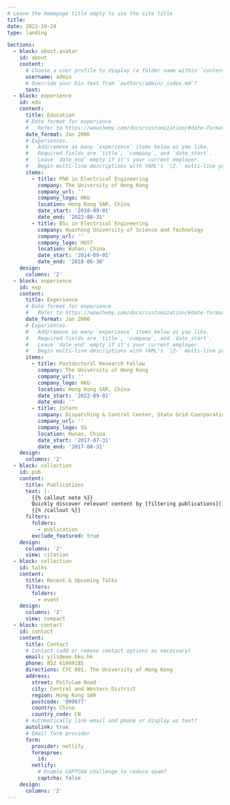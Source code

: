 ```yaml
---
# Leave the homepage title empty to use the site title
title:
date: 2022-10-24
type: landing

Sections: 
  - block: about.avatar
    id: about
    content:
      # Choose a user profile to display (a folder name within `content/authors/`)
      username: admin
      # Override your bio text from `authors/admin/_index.md`?
      text:
  - block: experience
    id: edu
    content:
      title: Education
      # Date format for experience
      #   Refer to https://wowchemy.com/docs/customization/#date-format
      date_format: Jan 2006
      # Experiences.
      #   Add/remove as many `experience` items below as you like.
      #   Required fields are `title`, `company`, and `date_start`.
      #   Leave `date_end` empty if it's your current employer.
      #   Begin multi-line descriptions with YAML's `|2-` multi-line prefix.
      items:
        - title: PhD in Electrical Engineering
          company: The University of Hong Kong
          company_url: ''
          company_logo: HKU
          location: Hong Kong SAR, China
          date_start: '2018-09-01'
          date_end: '2022-08-31'
        - title: BSc in Electrical Engineering
          company: Huazhong University of Science and Technology
          company_url: ''
          company_logo: HUST
          location: Wuhan, China
          date_start: '2014-09-01'
          date_end: '2018-06-30'
    design:
      columns: '2'
  - block: experience
    id: exp
    content:
      title: Experience
      # Date format for experience
      #   Refer to https://wowchemy.com/docs/customization/#date-format
      date_format: Jan 2006
      # Experiences.
      #   Add/remove as many `experience` items below as you like.
      #   Required fields are `title`, `company`, and `date_start`.
      #   Leave `date_end` empty if it's your current employer.
      #   Begin multi-line descriptions with YAML's `|2-` multi-line prefix.
      items:
        - title: Postdoctoral Research Fellow
          company: The University of Hong Kong
          company_url: ''
          company_logo: HKU
          location: Hong Kong SAR, China
          date_start: '2022-09-01'
          date_end: ''
        - title: Intern
          company: Dispatching & Control Center, State Grid Coorporation of China
          company_url: ''
          company_logo: SG
          location: Hunan, China
          date_start: '2017-07-31'
          date_end: '2017-08-31'
    design:
      columns: '2'
  - block: collection
    id: pub
    content:
      title: Publications
      text: |-
        {{% callout note %}}
        Quickly discover relevant content by [filtering publications](./publication/).
        {{% /callout %}}
      filters:
        folders:
          - publication
        exclude_featured: true
    design:
      columns: '2'
      view: citation
  - block: collection
    id: talks
    content:
      title: Recent & Upcoming Talks
      filters:
        folders:
          - event
    design:
      columns: '2'
      view: compact
  - block: contact
    id: contact
    content:
      title: Contact
      # Contact (add or remove contact options as necessary)
      email: yjli@eee.hku.hk
      phone: 852 61949185
      directions: CYC 801, The University of Hong Kong
      address:
        street: Polfulam Road
        city: Central and Western District
        region: Hong Kong SAR
        postcode: '999077'
        country: China
        country_code: CN
      # Automatically link email and phone or display as text?
      autolink: true
      # Email form provider
      form:
        provider: netlify
        formspree:
          id:
        netlify:
          # Enable CAPTCHA challenge to reduce spam?
          captcha: false
    design:
      columns: '2'
---
```

